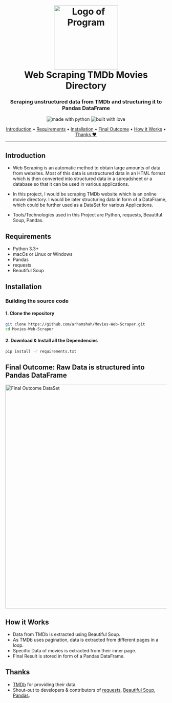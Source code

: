 <h1 align="center">
  <a href="#"><img src="https://i.ibb.co/wCZqPkf/logo-scraper.gif" alt="Logo of Program" width="200"></a>
  <br>
    Web Scraping TMDb Movies Directory
  <br>
</h1>

<h3 align="center">Scraping unstructured data from TMDb and structuring it to Pandas DataFrame</h3>
  
<p align="center">
  <img src="https://forthebadge.com/images/badges/made-with-python.svg" alt="made with python">
  <img src="https://forthebadge.com/images/badges/built-with-love.svg" alt="built with love">
</p>

<p align="center">
  <a href="#introduction">Introduction</a> •
  <a href="#requirements">Requirements</a>  •
  <a href="#installation">Installation</a> •
  <a href="#final-outcome-raw-data-is-structured-into-pandas-dataFrame">Final Outcome</a>               •
  <a href="#how-it-works">How it Works</a> •
  <a href="#thanks">Thanks ❤</a>
</p>

---

## Introduction
* Web Scraping is an automatic method to obtain large amounts of data from websites. Most of this data is unstructured data in an HTML format which is then converted into structured data in a spreadsheet or a database so that it can be used in various applications.

* In this project, I would be scraping TMDb website which is an online movie directory. I would be later structuring data in form of a DataFrame, which could be further used as a DataSet for various Applications.

* Tools/Technologies used in this Project are Python, requests, Beautiful Soup, Pandas.

## Requirements

- Python 3.3+
- macOs or Linux or Windows
- Pandas
- requests
- Beautiful Soup

## Installation

### Building the source code

#### 1. Clone the repository
```sh
git clone https://github.com/arhamshah/Movies-Web-Scraper.git
cd Movies-Web-Scraper
```
#### 2. Download & Install all the Dependencies
```sh
pip install -r requirements.txt
``` 

## Final Outcome: Raw Data is structured into Pandas DataFrame
<a href="#"><img src="https://i.ibb.co/MMHhfjv/DataSet.jpg" alt="Final Outcome DataSet" width="700"></a>

## How it Works
- Data from TMDb is extracted using Beautiful Soup.
- As TMDb uses pagination, data is extracted from different pages in a loop.
- Specific Data of movies is extracted from their inner page.
- Final Result is stored in form of a Pandas DataFrame.
 

## Thanks
- [TMDb](https://www.themoviedb.org/) for providing their data. 
- Shout-out to developers & contributors of [requests](https://docs.python-requests.org/en/master/), [Beautiful Soup](https://www.crummy.com/software/BeautifulSoup/bs4/doc/),  [Pandas](https://pandas.pydata.org/docs/).

